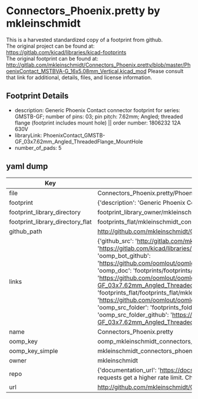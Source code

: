 # Connectors_Phoenix.pretty by mkleinschmidt  
This is a harvested standardized copy of a footprint from github.  
The original project can be found at:  
https://gitlab.com/kicad/libraries/kicad-footprints  
The original footprint can be found at:
http://gitlab.com/mkleinschmidt/Connectors_Phoenix.pretty/blob/master/PhoenixContact_MSTBVA-G_16x5.08mm_Vertical.kicad_mod
Please consult that link for additional, details, files, and license information.  
## Footprint Details
* description: Generic Phoenix Contact connector footprint for series: GMSTB-GF; number of pins: 03; pin pitch: 7.62mm; Angled; threaded flange (footprint includes mount hole) || order number: 1806232 12A 630V  
* libraryLink: PhoenixContact_GMSTB-GF_03x7.62mm_Angled_ThreadedFlange_MountHole  
* number_of_pads: 5  
## yaml dump  
| Key | Value |  
| --- | --- |  
| file | Connectors_Phoenix.pretty/PhoenixContact_GMSTB-GF_03x7.62mm_Angled_ThreadedFlange_MountHole.kicad_mod |  
| footprint | {'description': 'Generic Phoenix Contact connector footprint for series: GMSTB-GF; number of pins: 03; pin pitch: 7.62mm; Angled; threaded flange (footprint includes mount hole) || order number: 1806232 12A 630V', 'libraryLink': 'PhoenixContact_GMSTB-GF_03x7.62mm_Angled_ThreadedFlange_MountHole', 'number_of_pads': 5} |  
| footprint_library_directory | footprint_library_owner/mkleinschmidt_Connectors_Phoenix.pretty |  
| footprint_library_directory_flat | footprints_flat/mkleinschmidt_connectors_phoenix_phoenixcontact_gmstb_gf_03x7_62mm_angled_threadedflange_mounthole/working |  
| github_path | http://github.com/mkleinschmidt/Connectors_Phoenix.pretty/blob/master/PhoenixContact_GMSTB-GF_03x7.62mm_Angled_ThreadedFlange_MountHole.kicad_mod |  
| links | {'github_src': 'http://gitlab.com/mkleinschmidt/Connectors_Phoenix.pretty/blob/master/PhoenixContact_MSTBVA-G_16x5.08mm_Vertical.kicad_mod', 'github_src_repo': 'https://gitlab.com/kicad/libraries/kicad-footprints', 'oomp_bot': 'footprints/mkleinschmidt_connectors_phoenix_phoenixcontact_gmstb_gf_03x7_62mm_angled_threadedflange_mounthole/working', 'oomp_bot_github': 'https://github.com/oomlout/oomlout_oomp_footprint_bot/tree/main/footprints/mkleinschmidt_connectors_phoenix_phoenixcontact_gmstb_gf_03x7_62mm_angled_threadedflange_mounthole/working', 'oomp_doc': 'footprints/footprints/mkleinschmidt/Connectors_Phoenix/PhoenixContact_GMSTB-GF_03x7.62mm_Angled_ThreadedFlange_MountHole/working/', 'oomp_doc_github': 'https://github.com/oomlout/oomlout_oomp_footprint_doc/tree/main/footprints/footprints/mkleinschmidt/Connectors_Phoenix/PhoenixContact_GMSTB-GF_03x7.62mm_Angled_ThreadedFlange_MountHole/working', 'oomp_src_flat': 'footprints_flat/footprints_flat/mkleinschmidt_connectors_phoenix_phoenixcontact_gmstb_gf_03x7_62mm_angled_threadedflange_mounthole/working', 'oomp_src_flat_github': 'https://github.com/oomlout/oomlout_oomp_footprint_src/tree/main/footprints_flat/mkleinschmidt_connectors_phoenix_phoenixcontact_gmstb_gf_03x7_62mm_angled_threadedflange_mounthole/working', 'oomp_src_folder': 'footprints_folder/footprints_folder/mkleinschmidt/Connectors_Phoenix/PhoenixContact_GMSTB-GF_03x7.62mm_Angled_ThreadedFlange_MountHole/working', 'oomp_src_folder_github': 'https://github.com/oomlout/oomlout_oomp_footprint_src/tree/main/footprints_folder/mkleinschmidt/Connectors_Phoenix/PhoenixContact_GMSTB-GF_03x7.62mm_Angled_ThreadedFlange_MountHole/working'} |  
| name | Connectors_Phoenix.pretty |  
| oomp_key | oomp_mkleinschmidt_connectors_phoenix_phoenixcontact_gmstb_gf_03x7_62mm_angled_threadedflange_mounthole |  
| oomp_key_simple | mkleinschmidt_connectors_phoenix_phoenixcontact_gmstb_gf_03x7_62mm_angled_threadedflange_mounthole |  
| owner | mkleinschmidt |  
| repo | {'documentation_url': 'https://docs.github.com/rest/overview/resources-in-the-rest-api#rate-limiting', 'message': "API rate limit exceeded for 84.66.173.59. (But here's the good news: Authenticated requests get a higher rate limit. Check out the documentation for more details.)"} |  
| url | http://github.com/mkleinschmidt/Connectors_Phoenix.pretty |  


